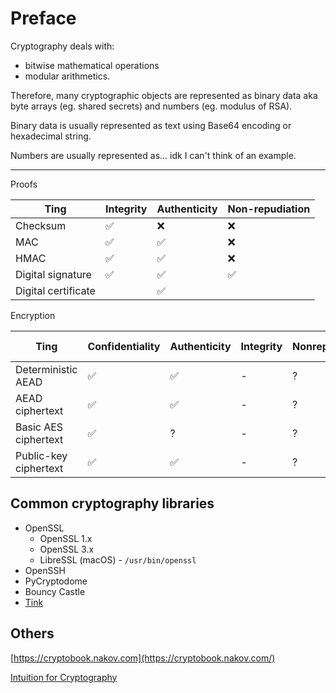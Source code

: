 # Preface

Cryptography deals with:
* bitwise mathematical operations
* modular arithmetics.

Therefore, many cryptographic objects are represented as binary data aka byte arrays (eg. shared secrets) and numbers (eg. modulus of RSA).

Binary data is usually represented as text using Base64 encoding or hexadecimal string. 

Numbers are usually represented as... idk I can't think of an example.

---

Proofs

| Ting                | Integrity | Authenticity | Non-repudiation |
| ------------------- | --------- | ------------ | --------------- |
| Checksum            | ✅        | ❌           | ❌              |
| MAC                 | ✅        | ✅           | ❌              |
| HMAC                | ✅        | ✅           | ❌              |
| Digital signature   | ✅        | ✅           | ✅              |
| Digital certificate |           | ✅           |                 |

Encryption

| Ting                  | Confidentiality | Authenticity | Integrity | Nonrepudiation | Output randomness |
| --------------------- | --------------- | ------------ | --------- | -------------- | ----------------- |
| Deterministic AEAD    | ✅              | ✅           | -         | ?              | Deterministic     |
| AEAD ciphertext       | ✅              | ✅           | -         | ?              | Random            |
| Basic AES ciphertext  | ✅              | ?            | -         | ?              | Random            |
| Public-key ciphertext | ✅              | ✅           | -         | ?              | Random            |

## Common cryptography libraries

* OpenSSL
  - OpenSSL 1.x
  - OpenSSL 3.x
  - LibreSSL (macOS) - `/usr/bin/openssl`
* OpenSSH
* PyCryptodome
* Bouncy Castle
* [Tink](https://developers.google.com/tink)

## Others
[https://cryptobook.nakov.com](https://cryptobook.nakov.com/)

[Intuition for Cryptography](https://azeemba.com/posts/intuition-for-cryptography.html)
